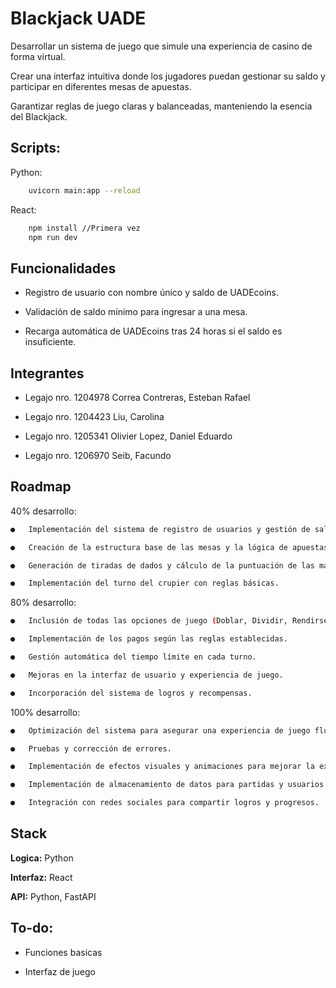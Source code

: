 
# Blackjack UADE

Desarrollar un sistema de juego que simule una experiencia de casino de forma virtual.

Crear una interfaz intuitiva donde los jugadores puedan gestionar su saldo y participar en diferentes mesas de apuestas.

Garantizar reglas de juego claras y balanceadas, manteniendo la esencia del Blackjack.


## Scripts:

Python: 
```bash
    uvicorn main:app --reload
```

React: 
```bash
    npm install //Primera vez
    npm run dev
```

## Funcionalidades

- Registro de usuario con nombre único y saldo de UADEcoins.

- Validación de saldo mínimo para ingresar a una mesa.

- Recarga automática de UADEcoins tras 24 horas si el saldo es insuficiente.

## Integrantes

- Legajo nro. 1204978 Correa Contreras, Esteban Rafael

- Legajo nro. 1204423 Liu, Carolina

- Legajo nro. 1205341 Olivier Lopez, Daniel Eduardo

- Legajo nro. 1206970 Seib, Facundo


## Roadmap

40% desarrollo: 
```bash
●	Implementación del sistema de registro de usuarios y gestión de saldo.

●	Creación de la estructura base de las mesas y la lógica de apuestas.

●	Generación de tiradas de dados y cálculo de la puntuación de las manos.

●	Implementación del turno del crupier con reglas básicas.

```
    

80% desarrollo: 
```bash
●	Inclusión de todas las opciones de juego (Doblar, Dividir, Rendirse, Seguro).

●	Implementación de los pagos según las reglas establecidas.

●	Gestión automática del tiempo límite en cada turno.

●	Mejoras en la interfaz de usuario y experiencia de juego.

●	Incorporación del sistema de logros y recompensas.

```
100% desarrollo: 
```bash
●	Optimización del sistema para asegurar una experiencia de juego fluida.

●	Pruebas y corrección de errores.

●	Implementación de efectos visuales y animaciones para mejorar la experiencia.

●	Implementación de almacenamiento de datos para partidas y usuarios.

●	Integración con redes sociales para compartir logros y progresos.

```
## Stack

**Logica:** Python

**Interfaz:** React

**API:** Python, FastAPI


## To-do:

- Funciones basicas

- Interfaz de juego